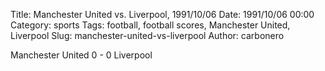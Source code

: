 Title: Manchester United vs. Liverpool, 1991/10/06
Date: 1991/10/06 00:00
Category: sports
Tags: football, football scores, Manchester United, Liverpool
Slug: manchester-united-vs-liverpool
Author: carbonero


Manchester United 0 - 0 Liverpool
